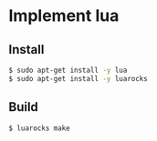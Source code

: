 
# Implement lua

## Install
```bash
$ sudo apt-get install -y lua
$ sudo apt-get install -y luarocks
```

## Build
```bash
$ luarocks make
```